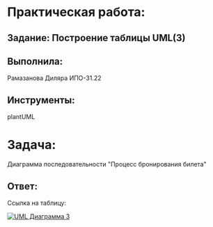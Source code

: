 # Практическая работа:
## Задание: Построение таблицы UML(3)

## Выполнила: 
Рамазанова Диляра ИПО-31.22
## Инструменты:
plantUML

# Задача:
Диаграмма последовательности "Процесс бронирования билета"

## Ответ:
Ссылка на таблицу:

[![UML Диаграмма 3](https://img.shields.io/badge/📐_Посмотреть_UML_диаграмму-9C27B0?style=for-the-badge&logo=diagramsdotnet&logoColor=white)](https://github.com/wienwe/DyadyaRyuba/blob/main/HomeworkForRyubakov/Практическая%20работа%203%20UML/uml3.png)
